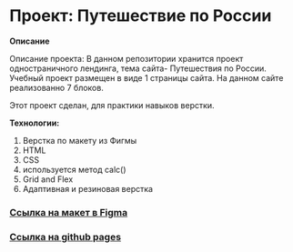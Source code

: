 # Проект: Путешествие по России

**Описание**

Описание проекта:
В данном репозитории хранится проект одностраничного лендинга, тема сайта- Путешествия по России.
Учебный проект размещен в виде 1 страницы сайта. На данном сайте реализованно 7 блоков. 

Этот проект сделан, для практики навыков верстки.

**Технологии:**
1. Верстка по макету из Фигмы
2. HTML
3. CSS
4. используется метод calc()
5. Grid and Flex
6. Адаптивная и резиновая верстка

### [Ссылка на макет в Figma](https://www.figma.com/file/5S2WSbEFL6awjVWJ0NWL8Q/Sprint-3_-Russia-_-desktop-mobile?node-id=28503%3A0)
### [Ссылка на github pages](https://se-un.github.io/russian-travel/)



